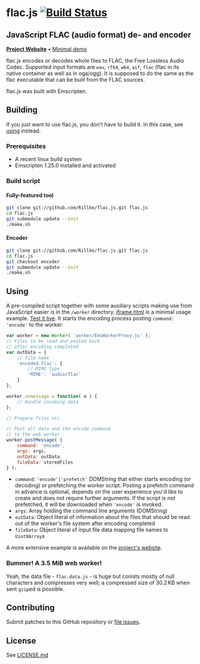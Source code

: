 # flac.js [![Build Status](https://travis-ci.org/Rillke/flac.js.svg?branch=master)](https://travis-ci.org/Rillke/flac.js)

## JavaScript FLAC (audio format) de- and encoder

[**Project Website**](https://blog.rillke.com/flac.js/) • [Minimal demo](https://rawgit.com/Rillke/flac.js/master/iframe.html)

flac.js encodes or decodes whole files to FLAC, the Free Lossless Audio Codec. Supported input formats are `wav`, `rf64`, `w64`, `aif`, `flac` (flac in its native container as well as in oga/ogg). It is supposed to do the same as the flac executable that can be built from the FLAC sources.

flac.js was built with Emscripten.

## Building
If you just want to use flac.js, you don't have to build it. In this case, see [using](#Using) instead.

### Prerequisites
- A recent linux build system
- Emscripten 1.25.0 installed and activated

### Build script
#### Fully-featured tool
```bash
git clone git://github.com/Rillke/flac.js.git flac.js
cd flac.js
git submodule update --init
./make.sh
```

#### Encoder
```bash
git clone git://github.com/Rillke/flac.js.git flac.js
cd flac.js
git checkout encoder
git submodule update --init
./make.sh
```

## Using
A pre-compiled script together with some auxiliary scripts making use from JavaScript easier is in the `/worker` directory.
[iframe.html](iframe.html) is a minimal usage example. [Test it live](https://rawgit.com/Rillke/flac.js/master/iframe.html). It starts the encoding process posting `command: 'encode'` to the worker:
```JavaScript
var worker = new Worker( 'worker/EmsWorkerProxy.js' );
// Files to be read and posted back
// after encoding completed
var outData = {
	// File name
	'encoded.flac': {
		// MIME type
		'MIME': 'audio/flac'
	}
};

worker.onmessage = function( e ) {
	// Handle incoming data
};

// Prepare files etc.

// Post all data and the encode command
// to the web worker
worker.postMessage( {
	command: 'encode',
	args: args,
	outData: outData,
	fileData: storedFiles
} );
```

- `command`: `'encode'|'prefetch'` DOMString that either starts encoding (or decoding) or prefetching the worker script. Posting a prefetch command in advance is optional, depends on the user experience you'd like to create and does not require further arguments. If the script is not prefetched, it will be downloaded when `'encode'` is invoked.
- `args`: Array holding the command line arguments (DOMString)
- `outData`: Object literal of information about the files that should be read out of the worker's file system after encoding completed
- `fileData`: Object literal of input file data mapping file names to `Uint8Array`s

A more extensive example is available on the [project's website](https://blog.rillke.com/flac.js/).

### Bummer! A 3.5 MiB web worker!
Yeah, the data file - `flac.data.js` - is huge but conists mostly of null characters and compresses very well; a compressed size of 30.2 KB when sent `gzip`ed is possible.

## Contributing
Submit patches to this GitHub repository or [file issues](https://github.com/Rillke/flac.js/issues).

## License
See [LICENSE.md](LICENSE.md)
